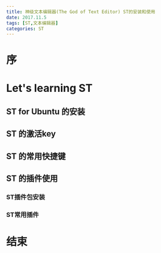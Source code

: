 ```yaml
---
title: 神级文本编辑器(The God of Text Editor) ST的安装和使用
date: 2017.11.5
tags: [ST,文本编辑器]
categories: ST
---
```


# 序
# Let's learning ST
## ST for Ubuntu 的安装
## ST 的激活key
## ST 的常用快捷键
## ST 的插件使用
### ST插件包安装
### ST常用插件
# 结束
